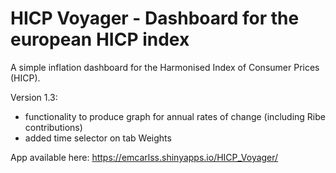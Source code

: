 # HICP Voyager - Dashboard for the european HICP index

A simple inflation dashboard for the Harmonised Index of Consumer Prices (HICP).

Version 1.3:
- functionality to produce graph for annual rates of change (including Ribe contributions)
- added time selector on tab Weights

App available here:
https://emcarlss.shinyapps.io/HICP_Voyager/
